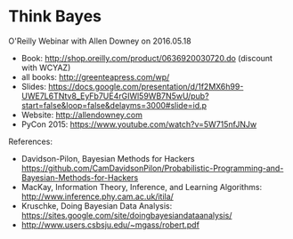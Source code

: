 # Think Bayes
O'Reilly Webinar with Allen Downey on 2016.05.18

- Book: http://shop.oreilly.com/product/0636920030720.do (discount with WCYAZ)
 - all books: http://greenteapress.com/wp/
- Slides: https://docs.google.com/presentation/d/1f2MX6h99-UWE7L6TNtv8_EyFb7UE4rGIWl59WB7N5wU/pub?start=false&loop=false&delayms=3000#slide=id.p
- Website: http://allendowney.com
- PyCon 2015: https://www.youtube.com/watch?v=5W715nfJNJw

References:
 - Davidson-Pilon, Bayesian Methods for Hackers https://github.com/CamDavidsonPilon/Probabilistic-Programming-and-Bayesian-Methods-for-Hackers
 - MacKay, Information Theory, Inference, and Learning Algorithms: http://www.inference.phy.cam.ac.uk/itila/
 - Kruschke, Doing Bayesian Data Analysis: https://sites.google.com/site/doingbayesiandataanalysis/
 - http://www.users.csbsju.edu/~mgass/robert.pdf
